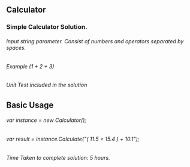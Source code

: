## Calculator

### Simple Calculator Solution.
###### Input string parameter. Consist of numbers and operators separated by spaces.
###### Example (1 + 2 + 3)
###### Unit Test included in the solution


## Basic Usage
###### var instance = new Calculator();
###### var result = instance.Calculate("( 11.5 + 15.4 ) + 10.1");

###### Time Taken to complete solution: 5 hours. 
